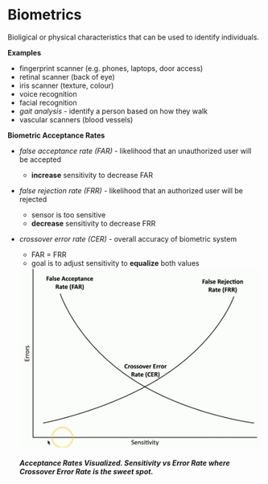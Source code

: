 # Biometrics

Bioligical or physical characteristics that can be used to identify individuals. 

**Examples**
- fingerprint scanner (e.g. phones, laptops, door access)
- retinal scanner (back of eye)
- iris scanner (texture, colour)
- voice recognition 
- facial recognition
- *gait analysis* - identify a person based on how they walk
- vascular scanners (blood vessels)

**Biometric Acceptance Rates**
- *false acceptance rate (FAR)* - likelihood that an unauthorized user will be accepted
    - **increase** sensitivity to decrease FAR
- *false rejection rate (FRR)* - likelihood that an authorized user will be rejected
    - sensor is too sensitive
    - **decrease** sensitivity to decrease FRR
- *crossover error rate (CER)* - overall accuracy of biometric system
    - FAR = FRR
    - goal is to adjust sensitivity to **equalize** both values

    <img src="assets/biometrics.png" alt="biometrics" width="700"/>

    ##### *Acceptance Rates Visualized*. Sensitivity vs Error Rate where Crossover Error Rate is the sweet spot.
